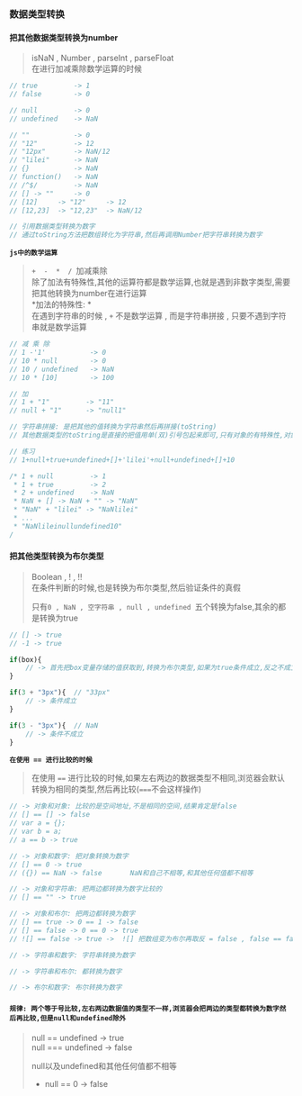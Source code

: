 ### 数据类型转换

#### 把其他数据类型转换为number
> isNaN , Number , parseInt , parseFloat   
> 在进行加减乘除数学运算的时候

```javascript
// true         -> 1
// false        -> 0

// null         -> 0
// undefined    -> NaN

// ""           -> 0
// "12"         -> 12
// "12px"       -> NaN/12
// "lilei"      -> NaN
// {}           -> NaN
// function()   -> NaN
// /^$/         -> NaN
// [] -> ""     -> 0
// [12]     -> "12"     -> 12
// [12,23]  -> "12,23"  -> NaN/12

// 引用数据类型转换为数字
// 通过toString方法把数组转化为字符串,然后再调用Number把字符串转换为数字
``` 

**`js中的数学运算`**
> `+  -  *  / `加减乘除  
> 除了加法有特殊性,其他的运算符都是数学运算,也就是遇到非数字类型,需要把其他转换为number在进行运算  
> *加法的特殊性: *  
> 在遇到字符串的时候 , `+` 不是数学运算 , 而是字符串拼接 ,  只要不遇到字符串就是数学运算   

```javascript
// 减 乘 除
// 1 -'1'           -> 0
// 10 * null        -> 0
// 10 / undefined   -> NaN
// 10 * [10]        -> 100

// 加
// 1 + "1"         -> "11"
// null + "1"      -> "null1"

// 字符串拼接: 是把其他的值转换为字符串然后再拼接(toString)
// 其他数据类型的toString是直接的把值用单(双)引号包起来即可,只有对象的有特殊性,对象.toString() === "[object Object]"

// 练习
// 1+null+true+undefined+[]+'lilei'+null+undefined+[]+10

/* 1 + null         -> 1
 * 1 + true         -> 2
 * 2 + undefined    -> NaN
 * NaN + [] -> NaN + "" -> "NaN"
 * "NaN" + "lilei" -> "NaNlilei"
 * ...
 * "NaNlileinullundefined10"
/
```

#### 把其他类型转换为布尔类型
> Boolean , ! , !!  
> 在条件判断的时候,也是转换为布尔类型,然后验证条件的真假  
>  
> 只有`0 , NaN , 空字符串 , null , undefined `五个转换为false,其余的都是转换为true

```javascript
// [] -> true
// -1 -> true

if(box){
    // -> 首先把box变量存储的值获取到,转换为布尔类型,如果为true条件成立,反之不成立
}

if(3 + "3px"){  // "33px"
    // -> 条件成立
}

if(3 - "3px"){  // NaN
    // -> 条件不成立
}
```
**`在使用 == 进行比较的时候`**
> 在使用 `==` 进行比较的时候,如果左右两边的数据类型不相同,浏览器会默认转换为相同的类型,然后再比较(`===`不会这样操作)

```javascript
// -> 对象和对象: 比较的是空间地址,不是相同的空间,结果肯定是false
// [] == [] -> false
// var a = {};
// var b = a;
// a == b -> true

// -> 对象和数字: 把对象转换为数字
// [] == 0 -> true  
// ({}) == NaN -> false       NaN和自己不相等,和其他任何值都不相等

// -> 对象和字符串: 把两边都转换为数字比较的
// [] == "" -> true

// -> 对象和布尔: 把两边都转换为数字
// [] == true -> 0 == 1 -> false
// [] == false -> 0 == 0 -> true
// ![] == false -> true ->  ![] 把数组变为布尔再取反 = false , false == false -> true

// -> 字符串和数字: 字符串转换为数字

// -> 字符串和布尔: 都转换为数字

// -> 布尔和数字: 布尔转换为数字
```
#### `规律: 两个等于号比较,左右两边数据值的类型不一样,浏览器会把两边的类型都转换为数字然后再比较,但是null和undefined除外`
> null == undefined -> true  
> null === undefined -> false  
>  
> null以及undefined和其他任何值都不相等  
> - null == 0 -> false
